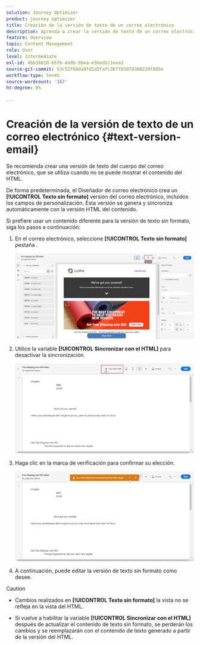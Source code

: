 ```yaml
---
solution: Journey Optimizer
product: journey optimizer
title: Creación de la versión de texto de un correo electrónico
description: Aprenda a crear la versión de texto de un correo electrónico
feature: Overview
topic: Content Management
role: User
level: Intermediate
exl-id: 4bb36810-65fb-4a9b-9bea-e56ed2c1eea3
source-git-commit: 63c52f04da9fd1a5fafc36ffb5079380229f885e
workflow-type: tm+mt
source-wordcount: '167'
ht-degree: 0%

---
```


# Creación de la versión de texto de un correo electrónico {#text-version-email}

Se recomienda crear una versión de texto del cuerpo del correo electrónico, que se utiliza cuando no se puede mostrar el contenido del HTML.

De forma predeterminada, el Diseñador de correo electrónico crea un **[!UICONTROL Texto sin formato]** versión del correo electrónico, incluidos los campos de personalización. Esta versión se genera y sincroniza automáticamente con la versión HTML del contenido.

Si prefiere usar un contenido diferente para la versión de texto sin formato, siga los pasos a continuación:

1. En el correo electrónico, seleccione **[!UICONTROL Texto sin formato]** pestaña .

   ![](assets/text_version_3.png)

1. Utilice la variable **[!UICONTROL Sincronizar con el HTML]** para desactivar la sincronización.

   ![](assets/text_version_1.png)

1. Haga clic en la marca de verificación para confirmar su elección.

   ![](assets/text_version_2.png)

1. A continuación, puede editar la versión de texto sin formato como desee.

>[!CAUTION]
>
>* Cambios realizados en **[!UICONTROL Texto sin formato]** la vista no se refleja en la vista del HTML.
>
>* Si vuelve a habilitar la variable **[!UICONTROL Sincronizar con el HTML]** después de actualizar el contenido de texto sin formato, se perderán los cambios y se reemplazarán con el contenido de texto generado a partir de la versión del HTML.

